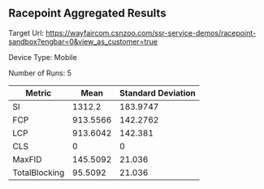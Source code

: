 ## Racepoint Aggregated Results

Target Url:
https://wayfaircom.csnzoo.com/ssr-service-demos/racepoint-sandbox?engbar=0&view_as_customer=true

Device Type: Mobile

Number of Runs: 5

| Metric        | Mean     | Standard Deviation |
| ------------- | -------- | ------------------ |
| SI            | 1312.2   | 183.9747           |
| FCP           | 913.5566 | 142.2762           |
| LCP           | 913.6042 | 142.381            |
| CLS           | 0        | 0                  |
| MaxFID        | 145.5092 | 21.036             |
| TotalBlocking | 95.5092  | 21.036             |
